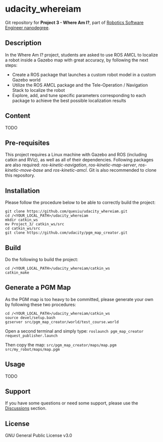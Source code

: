 # udacity_whereiam
Git repository for **Project 3 - Where Am I?**, part of [Robotics Software Engineer nanodegree](https://www.udacity.com/course/robotics-software-engineer--nd209).

## Description
In the Where Am I? project, students are asked to use ROS AMCL to localize a robot inside a Gazebo map with great accuracy, by following the next steps:
- Create a ROS package that launches a custom robot model in a custom Gazebo world
- Utilize the ROS AMCL package and the Tele-Operation / Navigation Stack to localize the robot
- Explore, add, and tune specific parameters corresponding to each package to achieve the best possible localization results

## Content
TODO
## Pre-requisites
This project requires a Linux machine with Gazebo and ROS (including catkin and RViz), as well as all of their dependencies.
Following packages are also required: _ros-kinetic-navigation_, _ros-kinetic-map-server_, _ros-kinetic-move-base_ and _ros-kinetic-amcl_.
Git is also recommended to clone this repository.

## Installation
Please follow the procedure below to be able to correctly build the project:
```
git clone https://github.com/quesiu/udacity_whereiam.git
cd /<YOUR_LOCAL_PATH>/udacity_whereiam
mkdir catkin_ws
mv Project_3/ catkin_ws/src
cd catkin_ws/src
git clone https://github.com/udacity/pgm_map_creator.git
```

## Build
Do the following to build the project:
```
cd /<YOUR_LOCAL_PATH>/udacity_whereiam/catkin_ws
catkin_make
```

## Generate a PGM Map
As the PGM map is too heavy to be committed, please generate your own by following these two procedures:
```
cd /<YOUR_LOCAL_PATH>/udacity_whereiam/catkin_ws
source devel/setup.bash
gzserver src/pgm_map_creator/world/test_course.world
```

Open a second terminal and simply type:
`roslaunch pgm_map_creator request_publisher.launch`

Then copy the map:
`src/pgm_map_creator/maps/map.pgm src/my_robot/maps/map.pgm`

## Usage
TODO

## Support
If you have some questions or need some support, please use the [Discussions](https://github.com/quesiu/udacity_whereiam/discussions) section.

## License
GNU General Public License v3.0
